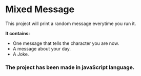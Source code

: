 # Mixed Message
This project will print a random message everytime you run it.

**It contains:**
- One message that tells the character you are now.
- A message about your day.
- A Joke.

### The project has been made in javaScript language. 
